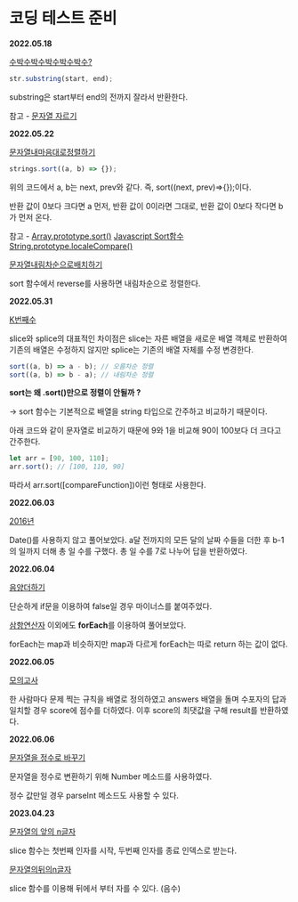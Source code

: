 # 코딩 테스트 준비

<b>2022.05.18</b>

[수박수박수박수박수박수?](%EC%88%98%EB%B0%95%EC%88%98%EB%B0%95%EC%88%98%EB%B0%95%EC%88%98%EB%B0%95%EC%88%98%EB%B0%95%EC%88%98.js)

```javascript
str.substring(start, end);
```

substring은 start부터 end의 전까지 잘라서 반환한다.

참고 - [문자열 자르기](https://codechacha.com/ko/javascript-how-to-substring/)

<b>2022.05.22</b>

[문자열내마음대로정렬하기](%EB%AC%B8%EC%9E%90%EC%97%B4%EB%82%B4%EB%A7%88%EC%9D%8C%EB%8C%80%EB%A1%9C%EC%A0%95%EB%A0%AC%ED%95%98%EA%B8%B0.js)

```javascript
strings.sort((a, b) => {});
```

위의 코드에서 a, b는 next, prev와 같다. 즉, sort((next, prev)=>{});이다.

반환 값이 0보다 크다면 a 먼저, 반환 값이 0이라면 그대로, 반환 값이 0보다 작다면 b가 먼저 온다.

참고 - [Array.prototype.sort()](https://developer.mozilla.org/ko/docs/Web/JavaScript/Reference/Global_Objects/Array/sort) [Javascript Sort함수](https://velog.io/@jakeseo_me/Javascript-Sort%ED%95%A8%EC%88%98%EC%97%90-%EB%8C%80%ED%95%9C-%EC%9E%A1%EC%A7%80%EC%8B%9D) [String.prototype.localeCompare()](https://developer.mozilla.org/ko/docs/Web/JavaScript/Reference/Global_Objects/String/localeCompare)

[문자열내림차순으로배치하기](%EB%AC%B8%EC%9E%90%EC%97%B4%EB%82%B4%EB%A6%BC%EC%B0%A8%EC%88%9C%EC%9C%BC%EB%A1%9C%EB%B0%B0%EC%B9%98%ED%95%98%EA%B8%B0.js)

sort 함수에서 reverse를 사용하면 내림차순으로 정렬한다.

<b>2022.05.31</b>

[K번째수](./K%EB%B2%88%EC%A7%B8%EC%88%98.js)

slice와 splice의 대표적인 차이점은 slice는 자른 배열을 새로운 배열 객체로 반환하여 기존의 배열은 수정하지 않지만 splice는 기존의 배열 자체를 수정 변경한다.

```javascript
sort((a, b) => a - b); // 오름차순 정렬
sort((a, b) => b - a); // 내림차순 정렬
```

<b>sort는 왜 .sort()만으로 정렬이 안될까 ?</b>

-> sort 함수는 기본적으로 배열을 string 타입으로 간주하고 비교하기 때문이다.

아래 코드와 같이 문자열로 비교하기 때문에 9와 1을 비교해 90이 100보다 더 크다고 간주한다.

```javascript
let arr = [90, 100, 110];
arr.sort(); // [100, 110, 90]
```

따라서 arr.sort([compareFunction])이런 형태로 사용한다.

<b>2022.06.03</b>

[2016년](./2016%EB%85%84.js)

Date()를 사용하지 않고 풀어보았다. a달 전까지의 모든 달의 날짜 수들을 더한 후 b-1의 일까지 더해 총 일 수를 구했다.
총 일 수를 7로 나누어 답을 반환하였다.

<b>2022.06.04</b>

[음양더하기](%EC%9D%8C%EC%96%91%EB%8D%94%ED%95%98%EA%B8%B0.js)

단순하게 if문을 이용하여 false일 경우 마이너스를 붙여주었다.

[삼항연산자](../Programmers/%EC%9D%8C%EC%96%91%EB%8D%94%ED%95%98%EA%B8%B0/index.js) 이외에도 <b>forEach</b>를 이용하여 풀어보았다.

forEach는 map과 비슷하지만 map과 다르게 forEach는 따로 return 하는 값이 없다.

<b>2022.06.05</b>

[모의고사](./%EB%AA%A8%EC%9D%98%EA%B3%A0%EC%82%AC.js)

한 사람마다 문제 찍는 규칙을 배열로 정의하였고 answers 배열을 돌며 수포자의 답과 일치할 경우 score에 점수를 더하였다.
이후 score의 최댓값을 구해 result를 반환하였다.

<b>2022.06.06</b>

[문자열을 정수로 바꾸기](./%EB%AC%B8%EC%9E%90%EC%97%B4%EC%9D%84%EC%A0%95%EC%88%98%EB%A1%9C%EB%B0%94%EA%BE%B8%EA%B8%B0.js)

문자열을 정수로 변환하기 위해 Number 메소드를 사용하였다.

정수 값만일 경우 parseInt 메소드도 사용할 수 있다.

<b>2023.04.23</b>

[문자열의 앞의 n글자](./문자열의앞의n글자.js)

slice 함수는 첫번째 인자를 시작, 두번째 인자를 종료 인덱스로 받는다.

[문자열의뒤의n글자](./문자열의뒤의n글자.js)

slice 함수를 이용해 뒤에서 부터 자를 수 있다. (음수)
